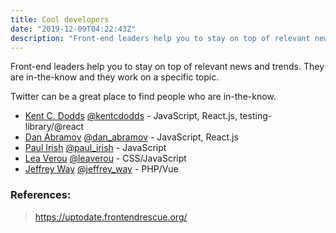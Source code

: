 ```yaml
---
title: Cool developers
date: "2019-12-09T04:22:43Z"
description: "Front-end leaders help you to stay on top of relevant news and trends."
---
```


Front-end leaders help you to stay on top of relevant news and trends. They are in-the-know and they work on a specific topic.

Twitter can be a great place to find people who are in-the-know.

* [Kent C. Dodds](https://kentcdodds.com/) [@kentcdodds](https://twitter.com/kentcdodds) - JavaScript, React.js, testing-library/@react
* [Dan Abramov](https://overreacted.io) [@dan_abramov](https://twitter.com/dan_abramov) - JavaScript, React.js
* [Paul Irish](https://www.paulirish.com) [@paul_irish](https://twitter.com/paul_irish) - JavaScript
* [Lea Verou](http://lea.verou.me) [@leaverou](https://twitter.com/leaverou) - CSS/JavaScript
* [Jeffrey Way](https://laracasts.com) [@jeffrey_way](https://twitter.com/jeffrey_way) - PHP/Vue

### References:
> https://uptodate.frontendrescue.org/
